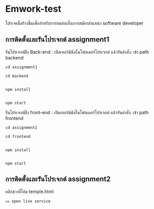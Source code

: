 # Emwork-test
โปรเจคนี้สร้างขึ้นเพื่อสำหรับการทดสอบในการสมัครตำแหน่ง software developer
## การติดตั้งและรันโปรเจกต์ assignment1
รันโปรเจกต์ฝั่ง Back-end :
เปิดเทอร์มินัลในโฟลเดอร์โปรเจกต์ แล้วรันคำสั่ง:
เข้า path backend
```
cd assignment1

```
```
cd backend

```

```

npm install

```
```

npm start

```
รันโปรเจกต์ฝั่ง front-end :
เปิดเทอร์มินัลในโฟลเดอร์โปรเจกต์ แล้วรันคำสั่ง:
เข้า path frontend
```
cd assignment1

```
```
cd frontend

```

```

npm install

```
```

npm start

```
## การติดตั้งและรันโปรเจกต์ assignment2

คลิกขวาที่โค้ด temple.html
```
กด open live service
```
